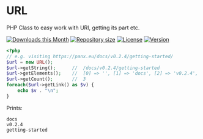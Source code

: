 # URL
PHP Class to easy work with URI, getting its part etc.

[![Downloads this Month](https://img.shields.io/packagist/dm/alexkratky/url.svg)](https://packagist.org/packages/alexkratky/url)
[![Repository size](https://img.shields.io/github/repo-size/alexkratky/URL)](https://github.com/AlexKratky/URL)
[![License](https://img.shields.io/github/license/AlexKratky/URL)](https://github.com/AlexKratky/URL/blob/master/LICENSE)
[![Version](https://img.shields.io/packagist/v/alexkratky/url)](https://packagist.org/packages/alexkratky/url)

```php
<?php
// e.g. visiting https://panx.eu/docs/v0.2.4/getting-started/
$url = new URL();
$url->getString();      //  /docs/v0.2.4/getting-started
$url->getElements();    //  [0] => '', [1] => 'docs', [2] => 'v0.2.4', [3] => 'getting-started'
$url->getCount();       //  3
foreach($url->getLink() as $v) {
    echo $v . "\n";
}
```
Prints:
```
docs
v0.2.4
getting-started
```